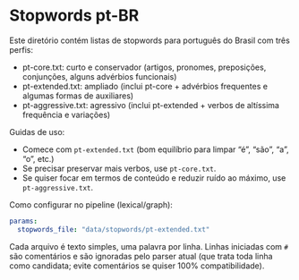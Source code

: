 # Stopwords pt-BR

Este diretório contém listas de stopwords para português do Brasil com três perfis:

- pt-core.txt: curto e conservador (artigos, pronomes, preposições, conjunções, alguns advérbios funcionais)
- pt-extended.txt: ampliado (inclui pt-core + advérbios frequentes e algumas formas de auxiliares)
- pt-aggressive.txt: agressivo (inclui pt-extended + verbos de altíssima frequência e variações)

Guidas de uso:
- Comece com `pt-extended.txt` (bom equilíbrio para limpar “é”, “são”, “a”, “o”, etc.)
- Se precisar preservar mais verbos, use `pt-core.txt`.
- Se quiser focar em termos de conteúdo e reduzir ruído ao máximo, use `pt-aggressive.txt`.

Como configurar no pipeline (lexical/graph):

```yaml
params:
  stopwords_file: "data/stopwords/pt-extended.txt"
```

Cada arquivo é texto simples, uma palavra por linha. Linhas iniciadas com `#` são comentários e são ignoradas pelo parser atual (que trata toda linha como candidata; evite comentários se quiser 100% compatibilidade).
